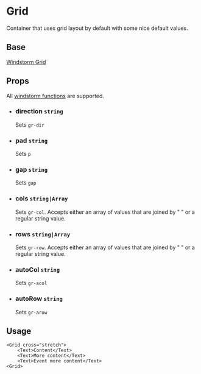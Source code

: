 # Grid

Container that uses grid layout by default with some nice default values.

## Base
[Windstorm Grid](https://axel669.github.io/lib.windstorm/#components-grid)

## Props
All [windstorm functions](https://axel669.github.io/lib.windstorm/#css-shorthands)
are supported.

- ### direction `string`
    Sets `gr-dir`
- ### pad `string`
    Sets `p`
- ### gap `string`
    Sets `gap`
- ### cols `string|Array`
    Sets `gr-col`. Accepts either an array of values that are joined by " "
    or a regular string value.
- ### rows `string|Array`
    Sets `gr-row`. Accepts either an array of values that are joined by " "
    or a regular string value.
- ### autoCol `string`
    Sets `gr-acol`
- ### autoRow `string`
    Sets `gr-arow`

## Usage
```svelte
<Grid cross="stretch">
    <Text>Content</Text>
    <Text>More content</Text>
    <Text>Event more content</Text>
<Grid>
```
